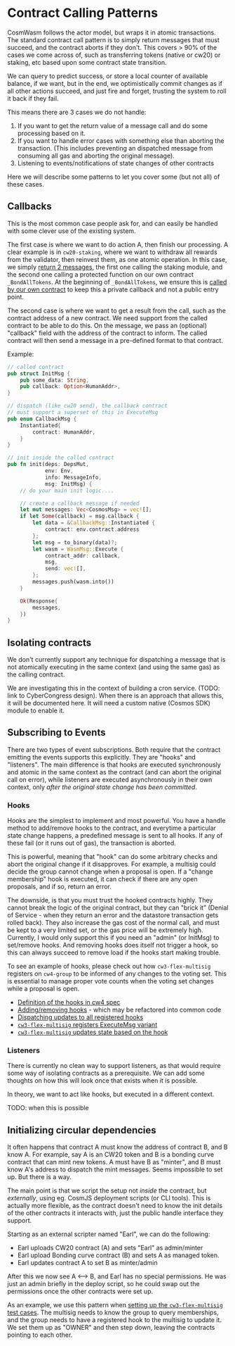 # Contract Calling Patterns

CosmWasm follows the actor model, but wraps it in atomic transactions.
The standard contract call pattern is to simply return messages that must
succeed, and the contract aborts if they don't. This covers > 90% of the
cases we come across of, such as transferring tokens (native or cw20) or
staking, etc based upon some contract state transition.

We can query to predict success, or store a local counter of available
balance, if we want, but in the end, we optimistically
commit changes as if all other actions succeed, and just fire and forget,
trusting the system to roll it back if they fail.

This means there are 3 cases we do not handle:

1. If you want to get the return value of a message call and do some
   processing based on it.
2. If you want to handle error cases with something else than aborting
   the transaction. (This includes preventing an dispatched message from
   consuming all gas and aborting the original message).
3. Listening to events/notifications of state changes of other contracts

Here we will describe some patterns to let you cover some (but not all)
of these cases.

## Callbacks

This is the most common case people ask for, and can easily be handled
with some clever use of the existing system.

The first case is where we want to do action A, then finish our processing.
A clear example is in `cw20-staking`, where we want to withdraw all rewards
from the validator, then reinvest them, as one atomic operation.
In this case, we
simply [return 2 messages](https://github.com/CosmWasm/cw-plus/blob/master/contracts/cw20-staking/src/contract.rs#L383-L395),
the first one calling the staking module, and the second one calling a
protected function on our own contract `_BondAllTokens`.
At the beginning of `_BondAllTokens`, we ensure this is
[called by our own contract](https://github.com/CosmWasm/cw-plus/blob/master/contracts/cw20-staking/src/contract.rs#L408-L410)
to keep this a private callback and not a public entry point.

The second case is where we want to get a result from the call, such as
the contract address of a new contract. We need support from the called
contract to be able to do this. On the message, we pass an (optional)
"callback" field with the address of the contract to inform. The called
contract will then send a message in a pre-defined format to that contract.

Example:

```rust
// called contract
pub struct InitMsg {
    pub some_data: String,
    pub callback: Option<HumanAddr>,
}

// dispatch (like cw20 send), the callback contract
// must support a superset of this in ExecuteMsg
pub enum CallbackMsg {
    Instantiated{
        contract: HumanAddr,
    }
}

// init inside the called contract
pub fn init(deps: DepsMut,
            env: Env,
            info: MessageInfo,
            msg: InitMsg) {
    // do your main init logic....

    // create a callback message if needed
    let mut messages: Vec<CosmosMsg> = vec![];
    if let Some(callback) = msg.callback {
        let data = &CallbackMsg::Instantiated {
            contract: env.contract.address
        };
        let msg = to_binary(data)?;
        let wasm = WasmMsg::Execute {
            contract_addr: callback,
            msg,
            send: vec![],
        };
        messages.push(wasm.into())
    }

    Ok(Response{
        messages,
    })
}
```

## Isolating contracts

We don't currently support any technique for dispatching a message that is
not atomically executing in the same context (and using the same gas) as
the calling contract.

We are investigating this in the context of building
a cron service. (TODO: link to CyberCongress design).
When there is an approach that allows this, it will be documented here.
It will need a custom native (Cosmos SDK) module to enable it.

## Subscribing to Events

There are two types of event subscriptions. Both require that the contract
emitting the events supports this explicitly. They are "hooks" and "listeners".
The main difference is that hooks are executed synchronously and atomic in the
same context as the contract (and can abort the original call on error),
while listeners are executed asynchronously in their own context, only
*after the original state change has been committed*.

### Hooks

Hooks are the simplest to implement and most powerful. You have a handle
method to add/remove hooks to the contract, and everytime a particular state
change happens, a predefined message is sent to all hooks. If any of these
fail (or it runs out of gas), the transaction is aborted.

This is powerful, meaning that "hook" can do some arbitrary checks and
abort the original change if it disapproves. For example, a multisig
could decide the group cannot change when a proposal is open. If a
"change membership" hook is executed, it can check if there are any
open proposals, and if so, return an error.

The downside, is that you must trust the hooked contracts highly. They
cannot break the logic of the original contract, but they can "brick it"
(Denial of Service - when they return an error and the datastore transaction gets rolled back). They also increase the
gas cost of the normal call,
and must be kept to a very limited set, or the gas price will be extremely
high. Currently, I would only support this if you need an "admin"
(or InitMsg) to set/remove hooks. And removing hooks does itself not trigger
a hook, so this can always succeed to remove load if the hooks start
making trouble.

To see an example of hooks, please check out how `cw3-flex-multisig`
registers on `cw4-group` to be informed of any changes to the voting set.
This is essential to manage proper vote counts when the voting set changes
while a proposal is open.

* [Definition of the hooks in cw4 spec](https://github.com/CosmWasm/cw-plus/blob/c5e8fc92c0412fecd6cdd951c2c0261aa3c9445a/packages/cw4/src/hook.rs)
* [Adding/removing hooks](https://github.com/CosmWasm/cw-plus/blob/11400ddcc18d56961b0592a655e3da9cba7fd5d8/contracts/cw4-group/src/contract.rs#L156-L190) -
  which may be refactored into common code
* [Dispatching updates to all registered hooks](https://github.com/CosmWasm/cw-plus/blob/11400ddcc18d56961b0592a655e3da9cba7fd5d8/contracts/cw4-group/src/contract.rs#L91-L98)
* [`cw3-flex-multisig` registers ExecuteMsg variant](https://github.com/CosmWasm/cw-plus/blob/0e58f7ebc24c8a16d27e04a0507bac2e11489d0b/contracts/cw3-flex-multisig/src/msg.rs#L126-L127)
* [`cw3-flex-multisig` updates state based on the hook](https://github.com/CosmWasm/cw-plus/blob/61f436c2203bde7770d9b13724e6548ba26615e7/contracts/cw3-flex-multisig/src/contract.rs#L276-L309)

### Listeners

There is currently no clean way to support listeners, as that would require
some way of isolating contracts as a prerequisite. We can add some thoughts
on how this will look once that exists when it is possible.

In theory, we want to act like hooks, but executed in a different context.

TODO: when this is possible

## Initializing circular dependencies

It often happens that contract A must know the address of contract B,
and B know A. For example, say A is an CW20 token and B is a bonding curve
contract that can mint new tokens. A must have B as "minter", and B must
know A's address to dispatch the mint messages. Seems impossible to set up.
But there is a way.

The main point is that we script the setup not *inside* the contract, but
*externally*, using eg. CosmJS deployment scripts (or CLI tools). This
is actually more flexible, as the contract doesn't need to know the
init details of the other contracts it interacts with, just the public
handle interface they support.

Starting as an external scripter named "Earl", we can do the following:

* Earl uploads CW20 contract (A) and sets "Earl" as admin/minter
* Earl upload Bonding curve contract (B) and sets A as managed token.
* Earl updates contract A to set B as minter/admin

After this we now see A <--> B, and Earl has no special permissions.
He was just an admin briefly in the deploy script, so he could swap
out the permissions once the other contracts were set up.

As an example, we use this pattern when
[setting up the `cw3-flex-multisig` test cases](https://github.com/CosmWasm/cw-plus/blob/61f436c2203bde7770d9b13724e6548ba26615e7/contracts/cw3-flex-multisig/src/contract.rs#L572-L591).
The multisig needs to know the group to query memberships, and the group
needs to have a registered hook to the multisig to update it. We set them
up as "OWNER" and then step down, leaving the contracts pointing to each other.

